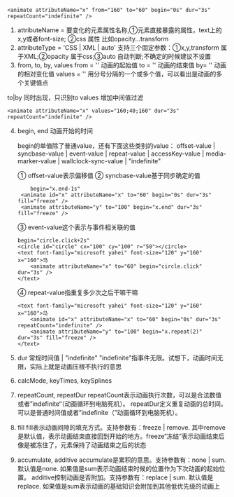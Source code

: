 ```
<animate attributeName="x" from="160" to="60" begin="0s" dur="3s" repeatCount="indefinite" />
```
1. attributeName = <attributeName>
    要变化的元素属性名称,①元素直接暴露的属性，text上的x,y或者font-size; ②css 属性 比如opacity...transform
2. attributeType = 'CSS | XML | auto'
   支持三个固定参数：①x,y,transform 属于XML;②opacity 属于css;③auto 自动判断;不确定的时候建议不设置
3.  from, to, by, values
   from = '<value>' 动画的起始值 to = '<value>' 动画的结束值
   by= '<value>' 动画的相对变化值 values = '<list>' 用分号分隔的一个或多个值，可以看出是动画的多个关键值点

   to|by 同时出现，只识别to
   values 增加中间值过滤
   ```
   <animate attributeName="x" values="160;40;160" dur="3s" repeatCount="indefinite" />
   ```
4. begin, end 
    动画开始的时间

    begin的单值除了普通value，还有下面这些类别的value：
    offset-value | syncbase-value | event-value | repeat-value | accessKey-value | media-marker-value | wallclock-sync-value | "indefinite"

    ① offset-value表示偏移值
    ② syncbase-value基于同步确定的值
    ```
        begin="x.end-1s"
     <animate id="x" attributeName="x" to="60" begin="0s" dur="3s" fill="freeze" />
     <animate attributeName="y" to="100" begin="x.end" dur="3s" fill="freeze" />
    ```
    ③ event-value这个表示与事件相关联的值
    ```
    begin="circle.click+2s"
    <circle id="circle" cx="100" cy="100" r="50"></circle>
    <text font-family="microsoft yahei" font-size="120" y="160" x="160">马
        <animate attributeName="x" to="60" begin="circle.click" dur="3s" />
    </text>
    ```
    ④ repeat-value指重复多少次之后干嘛干嘛
    ```
    <text font-family="microsoft yahei" font-size="120" y="160" x="160">马
        <animate id="x" attributeName="x" to="60" begin="0s" dur="3s" repeatCount="indefinite" />
        <animate attributeName="y" to="100" begin="x.repeat(2)" dur="3s" fill="freeze" />
    </text>
    ```
5. dur 常规时间值 | "indefinite"
    "indefinite"指事件无限。试想下，动画时间无限，实际上就是动画压根不执行的意思
6. calcMode, keyTimes, keySplines
7. repeatCount, repeatDur
    repeatCount表示动画执行次数，可以是合法数值或者”indefinite“（动画循环到电脑死机）。
    repeatDur定义重复动画的总时间。可以是普通时间值或者”indefinite（”动画循环到电脑死机）。
8. fill
    fill表示动画间隙的填充方式。支持参数有：freeze | remove. 其中remove是默认值，表示动画结束直接回到开始的地方。freeze“冻结”表示动画结束后像是被冻住了，元素保持了动画结束之后的状态
9. accumulate, additive
    accumulate是累积的意思。支持参数有：none | sum. 默认值是none. 如果值是sum表示动画结束时候的位置作为下次动画的起始位置。
    additive控制动画是否附加。支持参数有：replace | sum. 默认值是replace. 如果值是sum表示动画的基础知识会附加到其他低优先级的动画上
